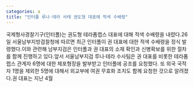 ```yaml
---
categories: a
title: "인터폴 루나·테라 사태 권도형 대표에 적색 수배령"
---
```

국제형사경찰기구(인터폴)는 권도형 테라폼랩스 대표에 대해 적색 수배령을 내렸다.26일 서울남부지방검찰청에 따르면 최근 인터폴이 권 대표에 대한 적색 수배령을 정식 발령했다.이와 관련해 남부지검은 인터폴과 권 대표의 소재 확인과 신병확보를 위한 절차를 함께 진행하고 있다.앞서 서울남부지검 루나&middot;테라 수사팀은 권 대표를 비롯한 테라폼랩스 관계자 6명에 대한 체포형장을 발부받고 인터폴에 공조를 요청했다. 또 외국 국적자 1명을 제외한 5명에 대해서 외교부에 여권 무효화 조치도 함께 요청한 것으로 알려졌다.권 대표는 지난 4월